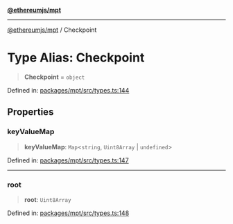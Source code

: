 [**@ethereumjs/mpt**](../README.md)

***

[@ethereumjs/mpt](../README.md) / Checkpoint

# Type Alias: Checkpoint

> **Checkpoint** = `object`

Defined in: [packages/mpt/src/types.ts:144](https://github.com/ethereumjs/ethereumjs-monorepo/blob/master/packages/mpt/src/types.ts#L144)

## Properties

### keyValueMap

> **keyValueMap**: `Map`\<`string`, `Uint8Array` \| `undefined`\>

Defined in: [packages/mpt/src/types.ts:147](https://github.com/ethereumjs/ethereumjs-monorepo/blob/master/packages/mpt/src/types.ts#L147)

***

### root

> **root**: `Uint8Array`

Defined in: [packages/mpt/src/types.ts:148](https://github.com/ethereumjs/ethereumjs-monorepo/blob/master/packages/mpt/src/types.ts#L148)
